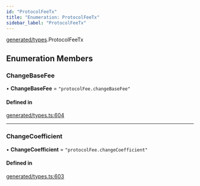 ```yaml
---
id: "ProtocolFeeTx"
title: "Enumeration: ProtocolFeeTx"
sidebar_label: "ProtocolFeeTx"
---
```


[generated/types](../../../../modules/Generated/Types/Types.md).ProtocolFeeTx

## Enumeration Members

### ChangeBaseFee

• **ChangeBaseFee** = ``"protocolFee.changeBaseFee"``

#### Defined in

[generated/types.ts:604](https://github.com/PolymeshAssociation/polymesh-sdk/blob/31fdce23/src/generated/types.ts#L604)

___

### ChangeCoefficient

• **ChangeCoefficient** = ``"protocolFee.changeCoefficient"``

#### Defined in

[generated/types.ts:603](https://github.com/PolymeshAssociation/polymesh-sdk/blob/31fdce23/src/generated/types.ts#L603)
